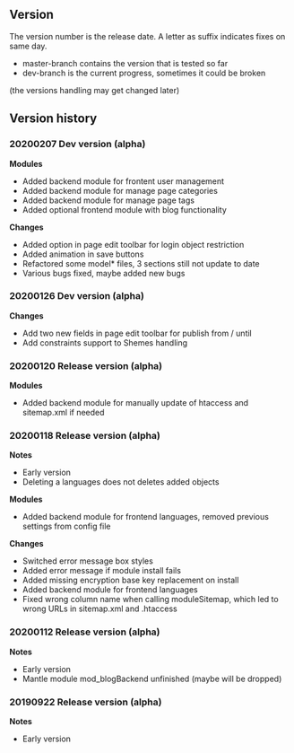 
## Version

The version number is the release date. A letter as suffix indicates fixes on same day.

- master-branch contains the version that is tested so far
- dev-branch is the current progress, sometimes it could be broken

(the versions handling may get changed later)

## Version history	   

### 20200207 Dev version (alpha)

**Modules**
- Added backend module for frontent user management
- Added backend module for manage page categories
- Added backend module for manage page tags
- Added optional frontend module with blog functionality

**Changes**
- Added option in page edit toolbar for login object restriction
- Added animation in save buttons
- Refactored some model* files, 3 sections still not update to date
- Various bugs fixed, maybe added new bugs


### 20200126 Dev version (alpha)

**Changes**
- Add two new fields in page edit toolbar for publish from / until
- Add constraints support to Shemes handling


### 20200120 Release version (alpha)

**Modules**
- Added backend module for manually update of htaccess and sitemap.xml if needed


### 20200118 Release version (alpha)

**Notes**
- Early version
- Deleting a languages does not deletes added objects

**Modules**
- Added backend module for frontend languages, removed previous settings from config file

**Changes**
- Switched error message box styles
- Added error message if module install fails
- Added missing encryption base key replacement on install
- Added backend module for frontend languages
- Fixed wrong column name when calling moduleSitemap, which led to wrong URLs in sitemap.xml and .htaccess
		

### 20200112  Release version (alpha)
  
**Notes**
- Early version
- Mantle module mod_blogBackend unfinished (maybe will be dropped)


### 20190922  Release version (alpha)

**Notes**
- Early version

